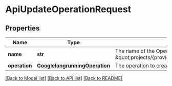 # ApiUpdateOperationRequest

## Properties
Name | Type | Description | Notes
------------ | ------------- | ------------- | -------------
**name** | **str** | The name of the Operation. Should be of the form \&quot;projects/{provider_id}/operations/{operation_id}\&quot;. | [optional] 
**operation** | [**GooglelongrunningOperation**](GooglelongrunningOperation.md) | The operation to create. | [optional] 

[[Back to Model list]](../README.md#documentation-for-models) [[Back to API list]](../README.md#documentation-for-api-endpoints) [[Back to README]](../README.md)


